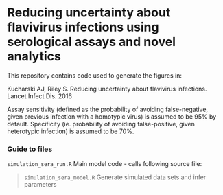 # Reducing uncertainty about flavivirus infections using serological assays and novel analytics


This repository contains code used to generate the figures in:

Kucharski AJ, Riley S. Reducing uncertainty about flavivirus infections. Lancet Infect Dis. 2016

Assay sensitivity (defined as the probability of avoiding false-negative, given previous infection with a homotypic virus) is assumed to be 95% by default. Specificity (ie. probability of avoiding false-positive, given heterotypic infection) is assumed to be 70%.


### Guide to files

`simulation_sera_run.R` Main model code - calls following source file:

> `simulation_sera_model.R` Generate simulated data sets and infer parameters
